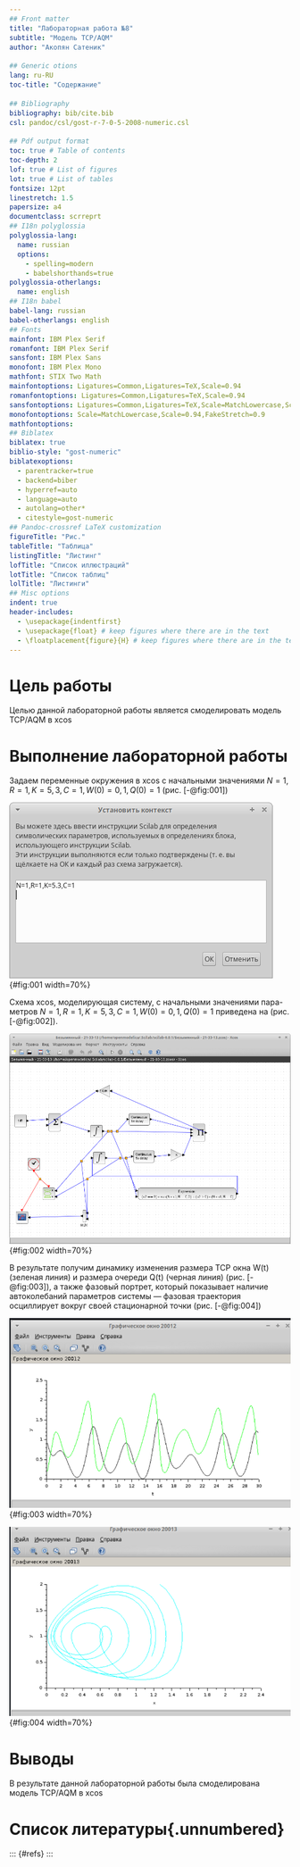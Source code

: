 ```yaml
---
## Front matter
title: "Лабораторная работа №8"
subtitle: "Модель TCP/AQM"
author: "Акопян Сатеник"

## Generic otions
lang: ru-RU
toc-title: "Содержание"

## Bibliography
bibliography: bib/cite.bib
csl: pandoc/csl/gost-r-7-0-5-2008-numeric.csl

## Pdf output format
toc: true # Table of contents
toc-depth: 2
lof: true # List of figures
lot: true # List of tables
fontsize: 12pt
linestretch: 1.5
papersize: a4
documentclass: scrreprt
## I18n polyglossia
polyglossia-lang:
  name: russian
  options:
	- spelling=modern
	- babelshorthands=true
polyglossia-otherlangs:
  name: english
## I18n babel
babel-lang: russian
babel-otherlangs: english
## Fonts
mainfont: IBM Plex Serif
romanfont: IBM Plex Serif
sansfont: IBM Plex Sans
monofont: IBM Plex Mono
mathfont: STIX Two Math
mainfontoptions: Ligatures=Common,Ligatures=TeX,Scale=0.94
romanfontoptions: Ligatures=Common,Ligatures=TeX,Scale=0.94
sansfontoptions: Ligatures=Common,Ligatures=TeX,Scale=MatchLowercase,Scale=0.94
monofontoptions: Scale=MatchLowercase,Scale=0.94,FakeStretch=0.9
mathfontoptions:
## Biblatex
biblatex: true
biblio-style: "gost-numeric"
biblatexoptions:
  - parentracker=true
  - backend=biber
  - hyperref=auto
  - language=auto
  - autolang=other*
  - citestyle=gost-numeric
## Pandoc-crossref LaTeX customization
figureTitle: "Рис."
tableTitle: "Таблица"
listingTitle: "Листинг"
lofTitle: "Список иллюстраций"
lotTitle: "Список таблиц"
lolTitle: "Листинги"
## Misc options
indent: true
header-includes:
  - \usepackage{indentfirst}
  - \usepackage{float} # keep figures where there are in the text
  - \floatplacement{figure}{H} # keep figures where there are in the text
---
```


# Цель работы

Целью данной лабораторной работы является смоделировать модель TCP/AQM в xcos

# Выполнение лабораторной работы

Задаем переменные окружения в xcos с начальными значениями $N = 1, R = 1, K = 5, 3, C = 1, W (0) = 0, 1, Q(0) = 1$ (рис. [-@fig:001])

![Переменные окружения](image/2.png){#fig:001 width=70%}


Схема xcos, моделирующая систему, с начальными значениями пара-
метров $N = 1, R = 1, K = 5, 3, C = 1, W (0) = 0, 1, Q(0) = 1$ приведена на (рис. [-@fig:002]).

![Готовая модель TCP/AQM](image/1.png){#fig:002 width=70%}

В результате получим динамику изменения размера TCP окна W(t) (зеленая линия) и размера очереди Q(t) (черная линия) (рис. [-@fig:003]), а также фазовый портрет, который показывает наличие автоколебаний параметров системы — фазовая траектория осциллирует вокруг своей стационарной точки (рис. [-@fig:004])

![Динамика изменения размера TCP окна](image/3.png){#fig:003 width=70%}

![Фазовый портрет](image/4.png){#fig:004 width=70%}

# Выводы

В результате данной лабораторной работы была смоделирована модель TCP/AQM в xcos

# Список литературы{.unnumbered}

::: {#refs}
:::
